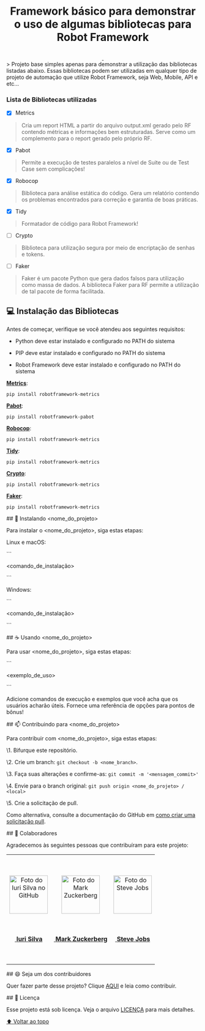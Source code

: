 # <p align="center">Framework básico para demonstrar o uso de algumas bibliotecas para Robot Framework</p>
<p align="center" style="margin-bottom: 0px !important;">
  <a href="https://www.python.org/">
    <img  src="https://img.shields.io/badge/Python-00c0b5?style=for-the-badge&logo=python&logoColor=ffe46a" alt="" align="center">
  </a>
  <a href="https://robotframework.org/">
    <img  src="https://img.shields.io/badge/Robot%20Framework-00c0b5?style=for-the-badge&logo=robot%20framework&logoColor=grey" alt="" align="center">
  </a>
</p>
> Projeto base simples apenas para demonstrar a utilização das bibliotecas listadas abaixo. Essas bibliotecas podem ser utilizadas em qualquer tipo de projeto de automação que utilize Robot Framework, seja Web, Mobile, API e etc...



### Lista de Bibliotecas utilizadas

- [x] Metrics

> Cria um report HTML a partir do arquivo output.xml gerado pelo RF contendo métricas e informações bem estruturadas. Serve como um complemento para o report gerado pelo próprio RF.

- [x] Pabot

> Permite a execução de testes paralelos a nível de Suite ou de Test Case sem complicações!

- [x] Robocop

> Biblioteca para análise estática do código. Gera um relatório contendo os problemas encontrados para correção e garantia de boas práticas.

- [x] Tidy

> Formatador de código para Robot Framework!

- [ ] Crypto

> Biblioteca para utilização segura por meio de encriptação de senhas e tokens.

- [ ] Faker

> Faker é um pacote Python que gera dados falsos para utilização como massa de dados. A biblioteca Faker para RF permite a utilização de tal pacote de forma facilitada.



## 💻 Instalação das Bibliotecas



Antes de começar, verifique se você atendeu aos seguintes requisitos:

* Python deve estar instalado e configurado no PATH do sistema

* PIP deve estar instalado e configurado no PATH do sistema

* Robot Framework deve estar instalado e configurado no PATH do sistema

**[Metrics](https://github.com/adiralashiva8/robotframework-metrics)**:

```
pip install robotframework-metrics
```

**[Pabot](https://github.com/mkorpela/pabot)**:

```
pip install robotframework-pabot
```

**[Robocop](https://github.com/MarketSquare/robotframework-robocop)**:

```
pip install robotframework-metrics
```

**[Tidy](https://github.com/MarketSquare/robotframework-tidy)**:

```
pip install robotframework-metrics
```

**[Crypto](https://github.com/Snooz82/robotframework-crypto)**:

```
pip install robotframework-metrics
```

**[Faker](https://github.com/guykisel/robotframework-faker)**:

```
pip install robotframework-metrics
```



\## 🚀 Instalando <nome_do_projeto>



Para instalar o <nome_do_projeto>, siga estas etapas:



Linux e macOS:

\```

<comando_de_instalação>

\```



Windows:

\```

<comando_de_instalação>

\```



\## ☕ Usando <nome_do_projeto>



Para usar <nome_do_projeto>, siga estas etapas:



\```

<exemplo_de_uso>

\```



Adicione comandos de execução e exemplos que você acha que os usuários acharão úteis. Fornece uma referência de opções para pontos de bônus!



\## 📫 Contribuindo para <nome_do_projeto>

<!---Se o seu README for longo ou se você tiver algum processo ou etapas específicas que deseja que os contribuidores sigam, considere a criação de um arquivo CONTRIBUTING.md separado--->

Para contribuir com <nome_do_projeto>, siga estas etapas:



\1. Bifurque este repositório.

\2. Crie um branch: `git checkout -b <nome_branch>`.

\3. Faça suas alterações e confirme-as: `git commit -m '<mensagem_commit>'`

\4. Envie para o branch original: `git push origin <nome_do_projeto> / <local>`

\5. Crie a solicitação de pull.



Como alternativa, consulte a documentação do GitHub em [como criar uma solicitação pull](https://help.github.com/en/github/collaborating-with-issues-and-pull-requests/creating-a-pull-request).



\## 🤝 Colaboradores



Agradecemos às seguintes pessoas que contribuíram para este projeto:



<table>

 <tr>

  <td align="center">

​      <a href="#">

​        <img src="https://avatars3.githubusercontent.com/u/31936044" width="100px;" alt="Foto do Iuri Silva no GitHub"/><br>

​    <sub>

​     <b>Iuri Silva</b>

​    </sub>

   </a>

  </td>

  <td align="center">

​      <a href="#">

​        <img src="https://s2.glbimg.com/FUcw2usZfSTL6yCCGj3L3v3SpJ8=/smart/e.glbimg.com/og/ed/f/original/2019/04/25/zuckerberg_podcast.jpg" width="100px;" alt="Foto do Mark Zuckerberg"/><br>

​    <sub>

​     <b>Mark Zuckerberg</b>

​    </sub>

   </a>

  </td>

  <td align="center">

​      <a href="#">

​        <img src="https://miro.medium.com/max/360/0*1SkS3mSorArvY9kS.jpg" width="100px;" alt="Foto do Steve Jobs"/><br>

​    <sub>

​     <b>Steve Jobs</b>

​    </sub>

   </a>

  </td>

 </tr>

</table>





\## 😄 Seja um dos contribuidores<br>



Quer fazer parte desse projeto? Clique [AQUI](CONTRIBUTING.md) e leia como contribuir.



\## 📝 Licença



Esse projeto está sob licença. Veja o arquivo [LICENÇA](LICENSE.md) para mais detalhes.



[⬆ Voltar ao topo](#nome-do-projeto)<br>
